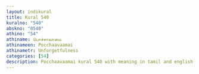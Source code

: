 ```yaml
---
layout: indikural
title: Kural 540
kuralno: "540"
abskno: "0540"
athino: "54"
athiname: பொச்சாவாமை
athinameen: Pocchaavaamai
athinametr: Unforgetfulness
categories: [54]
description: Pocchaavaamai kural 540 with meaning in tamil and english 
---
```


